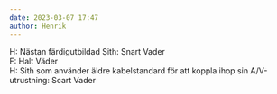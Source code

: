 ```yaml
---
date: 2023-03-07 17:47
author: Henrik
---
```

H: Nästan färdigutbildad Sith: Snart Vader   
F: Halt Väder   
H: Sith som använder äldre kabelstandard för att koppla ihop sin A/V-utrustning: Scart Vader   
